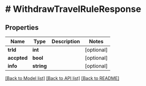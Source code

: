# # WithdrawTravelRuleResponse

## Properties

Name | Type | Description | Notes
------------ | ------------- | ------------- | -------------
**trId** | **int** |  | [optional]
**accpted** | **bool** |  | [optional]
**info** | **string** |  | [optional]

[[Back to Model list]](../../README.md#models) [[Back to API list]](../../README.md#endpoints) [[Back to README]](../../README.md)
